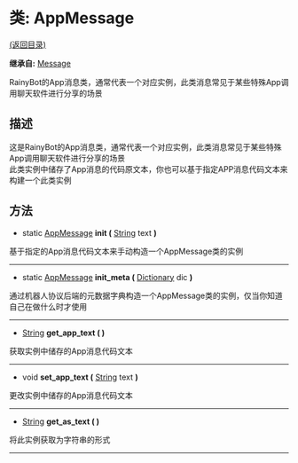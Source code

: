 # 类: AppMessage

[(返回目录)](./)

**继承自:** [Message](Message.md)

RainyBot的App消息类，通常代表一个对应实例，此类消息常见于某些特殊App调用聊天软件进行分享的场景

## 描述

这是RainyBot的App消息类，通常代表一个对应实例，此类消息常见于某些特殊App调用聊天软件进行分享的场景\
此类实例中储存了App消息的代码原文本，你也可以基于指定APP消息代码文本来构建一个此类实例

## 方法

* static [AppMessage](AppMessage.md) **init (** [String](https://docs.godotengine.org/en/latest/classes/class\_string.html) text **)**

基于指定的App消息代码文本来手动构造一个AppMessage类的实例

***

* static [AppMessage](AppMessage.md) **init\_meta (** [Dictionary](https://docs.godotengine.org/en/latest/classes/class\_dictionary.html) dic **)**

通过机器人协议后端的元数据字典构造一个AppMessage类的实例，仅当你知道自己在做什么时才使用

***

* [String](https://docs.godotengine.org/en/latest/classes/class\_string.html) **get\_app\_text ( )**

获取实例中储存的App消息代码文本

***

* void **set\_app\_text (** [String](https://docs.godotengine.org/en/latest/classes/class\_string.html) text **)**

更改实例中储存的App消息代码文本

***

* [String](https://docs.godotengine.org/en/latest/classes/class\_string.html) **get\_as\_text ( )**

将此实例获取为字符串的形式

***

